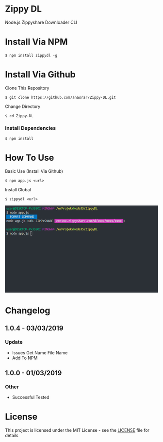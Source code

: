 # Zippy DL

Node.js Zippyshare Downloader CLI

# Install Via NPM

```
$ npm install zippydl -g
```

# Install Via Github

Clone This Repository

```
$ git clone https://github.com/anasrar/Zippy-DL.git
```

Change Directory

```
$ cd Zippy-DL
```

### Install Dependencies

```
$ npm install
```

# How To Use

Basic Use (Install Via Github)
```
$ npm app.js <url>
```
Install Global
```
$ zippydl <url>
```

![DEMO](DEMO.gif)


# Changelog
## 1.0.4 - 03/03/2019
### Update
- Issues Get Name File Name
- Add To NPM

## 1.0.0 - 01/03/2019
### Other
- Successful Tested

# License

This project is licensed under the MIT License - see the [LICENSE](LICENSE) file for details